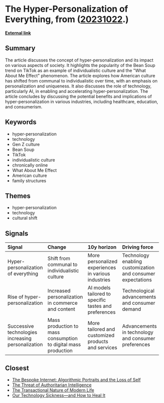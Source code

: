 # __The Hyper-Personalization of Everything__, from ([20231022](https://kghosh.substack.com/p/20231022).)

__[External link](https://www.digitalnative.tech/p/the-hyper-personalization-of-everything?utm_source=substack&utm_medium=email)__



## Summary

The article discusses the concept of hyper-personalization and its impact on various aspects of society. It highlights the popularity of the Bean Soup trend on TikTok as an example of individualistic culture and the "What About Me Effect" phenomenon. The article explores how American culture has shifted from communal to individualistic over time, with an emphasis on personalization and uniqueness. It also discusses the role of technology, particularly AI, in enabling and accelerating hyper-personalization. The article concludes by discussing the potential benefits and implications of hyper-personalization in various industries, including healthcare, education, and consumerism.

## Keywords

* hyper-personalization
* technology
* Gen Z culture
* Bean Soup
* TikTok
* individualistic culture
* chronically online
* What About Me Effect
* American culture
* family structures

## Themes

* hyper-personalization
* technology
* cultural shift

## Signals

| Signal                                             | Change                                                         | 10y horizon                                           | Driving force                                               |
|:---------------------------------------------------|:---------------------------------------------------------------|:------------------------------------------------------|:------------------------------------------------------------|
| Hyper-personalization of everything                | Shift from communal to individualistic culture                 | More personalized experiences in various industries   | Technology enabling customization and consumer expectations |
| Rise of hyper-personalization                      | Increased personalization in commerce and content              | AI models tailored to specific tastes and preferences | Technological advancements and consumer demand              |
| Successive technologies increasing personalization | Mass production to mass consumption to digital mass production | More tailored and customized products and services    | Advancements in technology and consumer preferences         |

## Closest

* [The Bespoke Internet: Algorithmic Portraits and the Loss of Self](70ebc812b72117e2ce11248d77ec7d37)
* [The Threat of Authoritarian Intelligence](0ba4fa557cd2aae4760bd7a2abca844e)
* [The Transactional Nature of Modern Life](a5c0ba498382a4edc0f2bf0d9653ad16)
* [Our Technology Sickness—and How to Heal It](c1bb890337ef382bfaa5720c9fd05134)